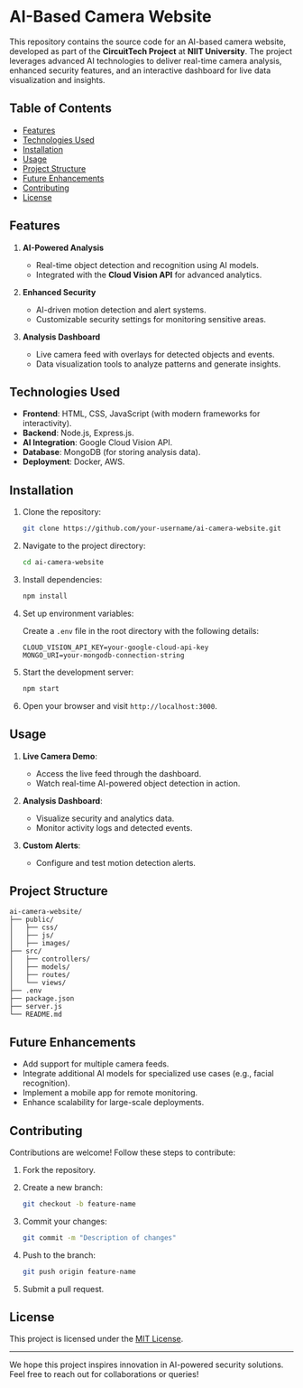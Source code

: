 # AI-Based Camera Website

This repository contains the source code for an AI-based camera website, developed as part of the **CircuitTech Project** at **NIIT University**. The project leverages advanced AI technologies to deliver real-time camera analysis, enhanced security features, and an interactive dashboard for live data visualization and insights.

## Table of Contents

- [Features](#features)
- [Technologies Used](#technologies-used)
- [Installation](#installation)
- [Usage](#usage)
- [Project Structure](#project-structure)
- [Future Enhancements](#future-enhancements)
- [Contributing](#contributing)
- [License](#license)

## Features

1. **AI-Powered Analysis**
   - Real-time object detection and recognition using AI models.
   - Integrated with the **Cloud Vision API** for advanced analytics.

2. **Enhanced Security**
   - AI-driven motion detection and alert systems.
   - Customizable security settings for monitoring sensitive areas.

3. **Analysis Dashboard**
   - Live camera feed with overlays for detected objects and events.
   - Data visualization tools to analyze patterns and generate insights.

## Technologies Used

- **Frontend**: HTML, CSS, JavaScript (with modern frameworks for interactivity).
- **Backend**: Node.js, Express.js.
- **AI Integration**: Google Cloud Vision API.
- **Database**: MongoDB (for storing analysis data).
- **Deployment**: Docker, AWS.

## Installation

1. Clone the repository:

   ```bash
   git clone https://github.com/your-username/ai-camera-website.git
   ```

2. Navigate to the project directory:

   ```bash
   cd ai-camera-website
   ```

3. Install dependencies:

   ```bash
   npm install
   ```

4. Set up environment variables:

   Create a `.env` file in the root directory with the following details:

   ```
   CLOUD_VISION_API_KEY=your-google-cloud-api-key
   MONGO_URI=your-mongodb-connection-string
   ```

5. Start the development server:

   ```bash
   npm start
   ```

6. Open your browser and visit `http://localhost:3000`.

## Usage

1. **Live Camera Demo**:
   - Access the live feed through the dashboard.
   - Watch real-time AI-powered object detection in action.

2. **Analysis Dashboard**:
   - Visualize security and analytics data.
   - Monitor activity logs and detected events.

3. **Custom Alerts**:
   - Configure and test motion detection alerts.

## Project Structure

```
ai-camera-website/
├── public/
│   ├── css/
│   ├── js/
│   ├── images/
├── src/
│   ├── controllers/
│   ├── models/
│   ├── routes/
│   └── views/
├── .env
├── package.json
├── server.js
└── README.md
```

## Future Enhancements

- Add support for multiple camera feeds.
- Integrate additional AI models for specialized use cases (e.g., facial recognition).
- Implement a mobile app for remote monitoring.
- Enhance scalability for large-scale deployments.

## Contributing

Contributions are welcome! Follow these steps to contribute:

1. Fork the repository.
2. Create a new branch:

   ```bash
   git checkout -b feature-name
   ```

3. Commit your changes:

   ```bash
   git commit -m "Description of changes"
   ```

4. Push to the branch:

   ```bash
   git push origin feature-name
   ```

5. Submit a pull request.

## License

This project is licensed under the [MIT License](LICENSE).

---

We hope this project inspires innovation in AI-powered security solutions. Feel free to reach out for collaborations or queries!
